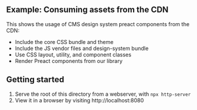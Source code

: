 ## Example: Consuming assets from the CDN

This shows the usage of CMS design system preact components from the CDN:

- Include the core CSS bundle and theme
- Include the JS vendor files and design-system bundle
- Use CSS layout, utility, and component classes
- Render Preact components from our library

## Getting started

1. Serve the root of this directory from a webserver, with `npx http-server`
2. View it in a browser by visiting http://localhost:8080
